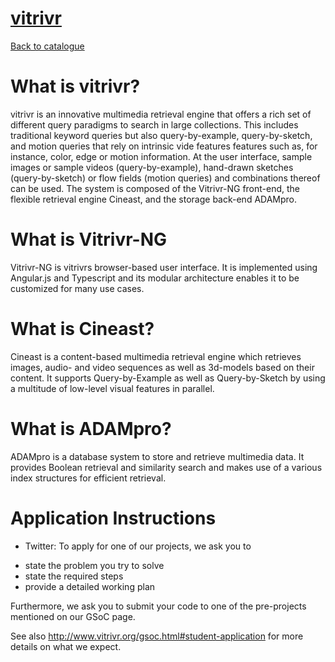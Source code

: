 
# [vitrivr](https://vitrivr.org/)

[Back to catalogue](../README.md#vitrivr)

What is vitrivr?
=============
vitrivr is an innovative multimedia retrieval engine that offers a rich set of different query paradigms to search in large collections. This includes traditional keyword queries but also query-by-example, query-by-sketch, and motion queries that rely on intrinsic vide features features such as, for instance, color, edge or motion information. At the user interface, sample images or sample videos (query-by-example), hand-drawn sketches (query-by-sketch) or flow fields (motion queries) and combinations thereof can be used. The system is composed of the Vitrivr-NG front-end, the flexible retrieval engine Cineast, and the storage back-end ADAMpro.

What is Vitrivr-NG
===============
Vitrivr-NG is vitrivrs browser-based user interface. It is implemented using Angular.js and Typescript and its modular architecture enables it to be customized for many use cases.

What is Cineast?
=============			
Cineast is a content-based multimedia retrieval engine which retrieves images, audio- and video sequences as well as 3d-models based on their content. It supports Query-by-Example as well as Query-by-Sketch by using a multitude of low-level visual features in parallel. 
				
What is ADAMpro?
===============			
ADAMpro is a database system to store and retrieve multimedia data. It provides Boolean retrieval and similarity search and makes use of a various index structures for efficient retrieval.

# Application Instructions

* Twitter: To apply for one of our projects, we ask you to
- state the problem you try to solve
- state the required steps
- provide a detailed working plan

Furthermore, we ask you to submit your code to one of the pre-projects mentioned on our GSoC page.

See also http://www.vitrivr.org/gsoc.html#student-application for more details on what we expect.